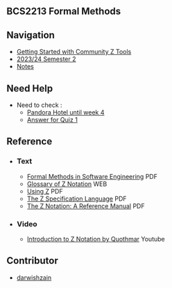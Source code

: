 ## BCS2213 Formal Methods

## Navigation
- [Getting Started with Community Z Tools](./czt/)
- [2023/24 Semester 2](./2023-24%202/)
- [Notes](./notes/)

## Need Help
- Need to check :
  - [Pandora Hotel until week 4](./2023-24%202/BCS2213%20-%20Lab%202023-24%202/lab-w3-w4.zed8)
  - [Answer for Quiz 1](./2023-24%202/BCS2213%20-%20Quiz%201%202023-24%202/quiz1-answer.zed8)

## Reference
- ### Text
  - [Formal Methods in Software Engineering](https://ftms.edu.my/v2/wp-content/uploads/2019/02/StudyGuideSD3049.pdf) PDF
  - [Glossary of Z Notation](https://staff.washington.edu/jon/z/glossary.html) WEB
  - [Using Z](https://www.cs.cmu.edu/~15819/zedbook.pdf) PDF
  - [The Z Specification Language](https://formal.kastel.kit.edu/~beckert/teaching/Spezifikation-SS04/11Z.pdf) PDF
  - [The Z Notation: A Reference Manual](https://www.cs.umd.edu/~mvz/handouts/z-manual.pdf) PDF
- ### Video
  - [Introduction to Z Notation by Quothmar](https://www.youtube.com/watch?v=qfEe9luJmVE) Youtube

## Contributor
- [darwishzain](https://github.com/darwishzain)
